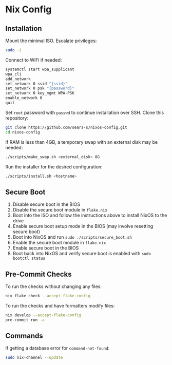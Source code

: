 # Nix Config

## Installation

Mount the minimal ISO. Escalate privileges:

```bash
sudo -i
```

Connect to WiFi if needed:

```bash
systemctl start wpa_supplicant
wpa_cli
add_network
set_network 0 ssid "{ssid}"
set_network 0 psk "{password}"
set_network 0 key_mgmt WPA-PSK
enable_network 0
quit
```

Set `root` password with `passwd` to continue installation over SSH. Clone this repository:

```bash
git clone https://github.com/sears-s/nixos-config.git
cd nixos-config
```

If RAM is less than 4GB, a temporary swap with an external disk may be needed:

```bash
./scripts/make_swap.sh <external_disk> 8G
```

Run the installer for the desired configuration:

```bash
./scripts/install.sh <hostname>
```

## Secure Boot

1. Disable secure boot in the BIOS
1. Disable the secure boot module in `flake.nix`
1. Boot into the ISO and follow the instructions above to install NixOS to the drive
1. Enable secure boot setup mode in the BIOS (may involve resetting secure boot)
1. Boot into NixOS and run `sudo ./scripts/secure_boot.sh`
1. Enable the secure boot module in `flake.nix`
1. Enable secure boot in the BIOS
1. Boot back into NixOS and verify secure boot is enabled with `sudo bootctl status`

## Pre-Commit Checks

To run the checks without changing any files:

```bash
nix flake check --accept-flake-config
```

To run the checks and have formatters modify files:

```bash
nix develop --accept-flake-config
pre-commit run -a
```

## Commands

If getting a database error for `command-not-found`:

```bash
sudo nix-channel --update
```
